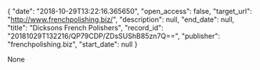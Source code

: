 {
  "date": "2018-10-29T13:22:16.365650", 
  "open_access": false, 
  "target_url": "http://www.frenchpolishing.biz/", 
  "description": null, 
  "end_date": null, 
  "title": "Dicksons French Polishers", 
  "record_id": "20181029T132216/QP79CDP/ZDsSUShB85zn7Q==", 
  "publisher": "frenchpolishing.biz", 
  "start_date": null
}

None